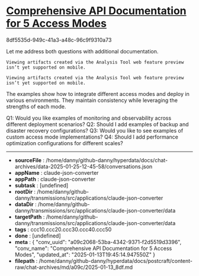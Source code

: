# [Comprehensive API Documentation for 5 Access Modes](https://claude.ai/chat/a09c2068-53ba-4342-9371-f2d5519d3396)

8df5535d-949c-41a3-a48c-96c9f9310a73

 Let me address both questions with additional documentation.
```
Viewing artifacts created via the Analysis Tool web feature preview isn’t yet supported on mobile.
```


```
Viewing artifacts created via the Analysis Tool web feature preview isn’t yet supported on mobile.
```



The examples show how to integrate different access modes and deploy in various environments. They maintain consistency while leveraging the strengths of each mode.

Q1: Would you like examples of monitoring and observability across different deployment scenarios?
Q2: Should I add examples of backup and disaster recovery configurations?
Q3: Would you like to see examples of custom access mode implementations?
Q4: Should I add performance optimization configurations for different scales?

---

* **sourceFile** : /home/danny/github-danny/hyperdata/docs/chat-archives/data-2025-01-25-12-45-58/conversations.json
* **appName** : claude-json-converter
* **appPath** : claude-json-converter
* **subtask** : [undefined]
* **rootDir** : /home/danny/github-danny/transmissions/src/applications/claude-json-converter
* **dataDir** : /home/danny/github-danny/transmissions/src/applications/claude-json-converter/data
* **targetPath** : /home/danny/github-danny/transmissions/src/applications/claude-json-converter/data
* **tags** : ccc10.ccc20.ccc30.ccc40.ccc50
* **done** : [undefined]
* **meta** : {
  "conv_uuid": "a09c2068-53ba-4342-9371-f2d5519d3396",
  "conv_name": "Comprehensive API Documentation for 5 Access Modes",
  "updated_at": "2025-01-13T19:45:14.947550Z"
}
* **filepath** : /home/danny/github-danny/hyperdata/docs/postcraft/content-raw/chat-archives/md/a09c/2025-01-13_8df.md
